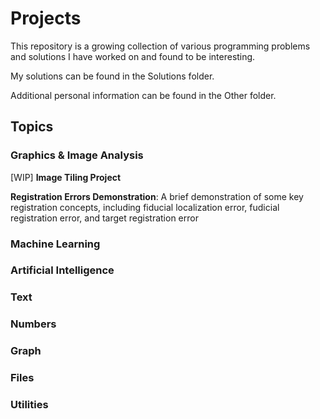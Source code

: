 # Projects
This repository is a growing collection of various programming problems and solutions I have worked on and found to be interesting.

My solutions can be found in the Solutions folder.

Additional personal information can be found in the Other folder.

## Topics

### Graphics & Image Analysis
[WIP] **Image Tiling Project**

**Registration Errors Demonstration**: A brief demonstration of some key registration concepts, including fiducial localization error, fudicial registration error, and target registration error

### Machine Learning

### Artificial Intelligence

### Text

### Numbers

### Graph

### Files

### Utilities
